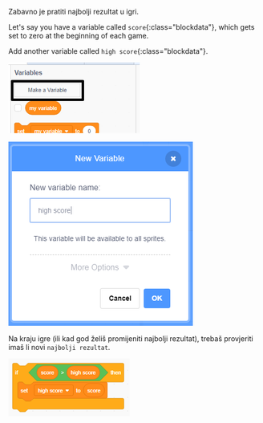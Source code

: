 Zabavno je pratiti najbolji rezultat u igri.

Let's say you have a variable called `score`{:class="blockdata"}, which gets set to zero at the beginning of each game.

Add another variable called `high score`{:class="blockdata"}.

![variables menu with Make a Variable highlighted](images/make-variable-annotated.png)

![new variable popup box with high score as the variable name](images/make-high-score-variable.png)

Na kraju igre (ili kad god želiš promijeniti najbolji rezultat), trebaš provjeriti imaš li novi `najbolji rezultat`.

![code blocks require to make high score equal score](images/check-for-high-score.png)